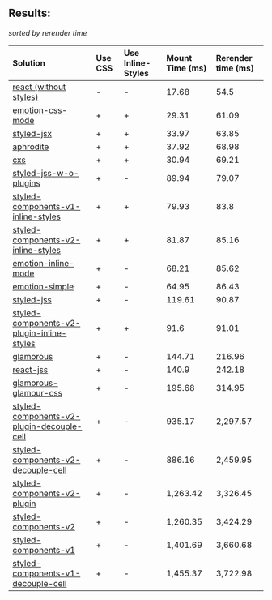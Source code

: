## Results:
*sorted by rerender time*

Solution | Use CSS | Use Inline-Styles | Mount Time (ms) | Rerender time (ms)
:--- | :--- | :--- | :--- | :---
[react (without styles)](https://github.com/facebook/react) | - | - | 17.68 | 54.5
[emotion-css-mode](https://github.com/tkh44/emotion) | + | + | 29.31 | 61.09
[styled-jsx](https://github.com/zeit/styled-jsx) | + | + | 33.97 | 63.85
[aphrodite](https://github.com/Khan/aphrodite) | + | + | 37.92 | 68.98
[cxs](https://github.com/jxnblk/cxs) | + | + | 30.94 | 69.21
[styled-jss-w-o-plugins](https://github.com/cssinjs/styled-jss) | + | - | 89.94 | 79.07
[styled-components-v1-inline-styles](https://github.com/styled-components/styled-components) | + | + | 79.93 | 83.8
[styled-components-v2-inline-styles](https://github.com/styled-components/styled-components/tree/v2) | + | + | 81.87 | 85.16
[emotion-inline-mode](https://github.com/tkh44/emotion) | + | - | 68.21 | 85.62
[emotion-simple](https://github.com/threepointone/emotion) | + | - | 64.95 | 86.43
[styled-jss](https://github.com/cssinjs/styled-jss) | + | - | 119.61 | 90.87
[styled-components-v2-plugin-inline-styles](https://github.com/styled-components/styled-components/tree/v2) | + | + | 91.6 | 91.01
[glamorous](https://github.com/paypal/glamorous) | + | - | 144.71 | 216.96
[react-jss](https://github.com/cssinjs/react-jss) | + | - | 140.9 | 242.18
[glamorous-glamour-css](https://github.com/paypal/glamorous) | + | - | 195.68 | 314.95
[styled-components-v2-plugin-decouple-cell](https://github.com/styled-components/styled-components/tree/v2) | + | - | 935.17 | 2,297.57
[styled-components-v2-decouple-cell](https://github.com/styled-components/styled-components/tree/v2) | + | - | 886.16 | 2,459.95
[styled-components-v2-plugin](https://github.com/styled-components/styled-components/tree/v2) | + | - | 1,263.42 | 3,326.45
[styled-components-v2](https://github.com/styled-components/styled-components/tree/v2) | + | - | 1,260.35 | 3,424.29
[styled-components-v1](https://github.com/styled-components/styled-components) | + | - | 1,401.69 | 3,660.68
[styled-components-v1-decouple-cell](https://github.com/styled-components/styled-components) | + | - | 1,455.37 | 3,722.98
